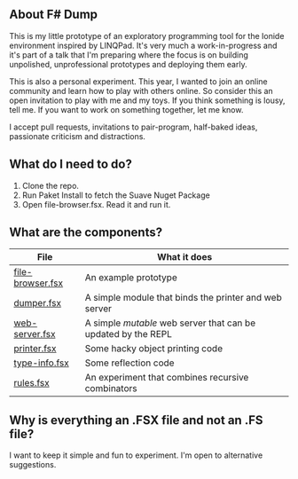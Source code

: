 ## About F# Dump

This is my little prototype of an exploratory programming tool for the Ionide environment inspired 
by LINQPad.  It's very much a work-in-progress and it's part of a talk that I'm preparing where 
the focus is on building unpolished, unprofessional prototypes and deploying them early.

This is also a personal experiment.  This year, I wanted to join an online community and learn how
to play with others online.  So consider this an open invitation to play with me and my toys.  If 
you think something is lousy, tell me.  If you want to work on something together, let me know.

I accept pull requests, invitations to pair-program, half-baked ideas, passionate criticism and distractions.

## What do I need to do?

1. Clone the repo.
2. Run Paket Install to fetch the Suave Nuget Package
3. Open file-browser.fsx.  Read it and run it.

## What are the components?

| File | What it does |
|------|--------------|
| [file-browser.fsx](file-browser.fsx) | An example prototype |
| [dumper.fsx](dumper.fsx) | A simple module that binds the printer and web server |
| [web-server.fsx](web-server.fsx) | A simple *mutable* web server that can be updated by the REPL |
| [printer.fsx](printer.fsx) | Some hacky object printing code |
| [type-info.fsx](type-info.fsx) | Some reflection code |
| [rules.fsx](rules.fsx) | An experiment that combines recursive combinators |

##  Why is everything an .FSX file and not an .FS file?

I want to keep it simple and fun to experiment.  I'm open to alternative suggestions.



